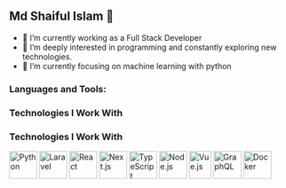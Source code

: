 ## Md Shaiful Islam 👋
- 🔭 I’m currently working as a Full Stack Developer
- 🌱 I’m deeply interested in programming and constantly exploring new technologies.
- 🌱 I’m currently focusing on machine learning with python
<!--
**saiful043/saiful043** is a ✨ _special_ ✨ repository because its `README.md` (this file) appears on your GitHub profile.

Here are some ideas to get you started:

- 🔭 I’m currently working as a Full Stack Developer
- 🌱 I’m deeply interested in programming and constantly exploring new technologies.
- 🌱 I’m currently focusing on machine learning with python
- 👯 I’m looking to collaborate on ...
- 🤔 I’m looking for help with ...
- 💬 Ask me about ...
- 📫 How to reach me: ...
- 😄 Pronouns: ...
- ⚡ Fun fact: ...
-->

### Languages and Tools:
### Technologies I Work With

### Technologies I Work With
<div align="left">
<img src="https://cdn.jsdelivr.net/gh/devicons/devicon/icons/python/python-original.svg" alt="Python" width="50" height="50">
<img src="https://cdn.jsdelivr.net/gh/devicons/devicon/icons/laravel/laravel-plain-wordmark.svg" alt="Laravel" width="50" height="50">
<img src="https://cdn.jsdelivr.net/gh/devicons/devicon/icons/react/react-original-wordmark.svg" alt="React" width="50" height="50">
<img src="https://cdn.jsdelivr.net/gh/devicons/devicon/icons/nextjs/nextjs-original-wordmark.svg" alt="Next.js" width="50" height="50">
<img src="https://cdn.jsdelivr.net/gh/devicons/devicon/icons/typescript/typescript-original.svg" alt="TypeScript" width="50" height="50">
<img src="https://cdn.jsdelivr.net/gh/devicons/devicon/icons/nodejs/nodejs-original-wordmark.svg" alt="Node.js" width="50" height="50">
<img src="https://cdn.jsdelivr.net/gh/devicons/devicon/icons/vuejs/vuejs-original.svg" alt="Vue.js" width="40" height="50">
<img src="https://cdn.jsdelivr.net/gh/devicons/devicon/icons/graphql/graphql-plain-wordmark.svg" alt="GraphQL" width="50" height="50">
<img src="https://cdn.jsdelivr.net/gh/devicons/devicon/icons/docker/docker-original-wordmark.svg" alt="Docker" width="50" height="50">
</div>




